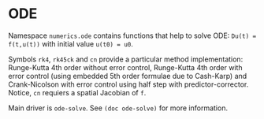 # ODE

Namespace `numerics.ode` contains functions that help to solve ODE: `Du(t) = f(t,u(t))`
with initial value `u(t0) = u0`.

Symbols `rk4`, `rk45ck` and `cn` provide a particular method implementation:
Runge-Kutta 4th order without error control, Runge-Kutta 4th order with error control
(using embedded 5th order formulae due to Cash-Karp) and Crank-Nicolson with error control
using half step with predictor-corrector. Notice, `cn` requiers a spatial Jacobian of `f`.

Main driver is `ode-solve`. See `(doc ode-solve)` for more information.